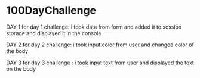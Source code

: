 # 100DayChallenge

DAY 1 
    for day 1 challenge: i took data from form and added it to session storage and displayed it in the console

DAY 2
    for day 2 challenge: i took input color from user and changed color of the body 

DAY 3
    for day 3 challenge : i took input text from user and displayed the text on the body